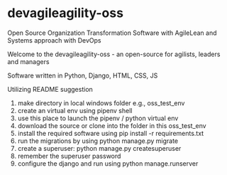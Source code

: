 # devagileagility-oss
Open Source Organization Transformation Software with AgileLean and Systems approach with DevOps

Welcome to the devagileagility-oss - an open-source for agilists, leaders and managers

Software written in Python, Django, HTML, CSS, JS

Utilizing README suggestion
1. make directory in local windows folder e.g., oss_test_env
2. create an virtual env using pipenv shell
3. use this place to launch the pipenv / python virtual env
4. download the source or clone into the folder in this oss_test_env
5. install the required software using pip install -r requirements.txt
6. run the migrations by using python manage.py migrate
7. create a superuser: python manage.py createsuperuser
8. remember the superuser password
9. configure the django and run using python manage.runserver
